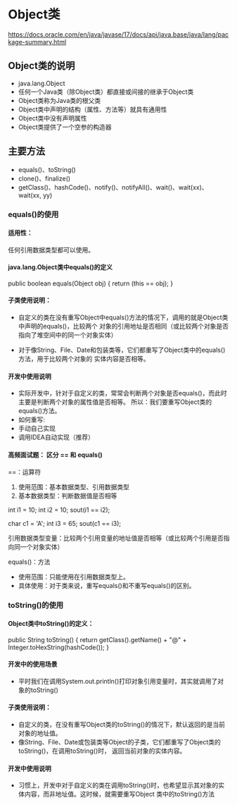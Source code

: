 # Object类
https://docs.oracle.com/en/java/javase/17/docs/api/java.base/java/lang/package-summary.html

## Object类的说明
- java.lang.Object
- 任何一个Java类（除Object类）都直接或间接的继承于Object类
- Object类称为Java类的根父类
- Object类中声明的结构（属性、方法等）就具有通用性
- Object类中没有声明属性
- Object类提供了一个空参的构造器

## 主要方法
- equals()、toString()
- clone()、finalize()
- getClass()、hashCode()、notify()、notifyAll()、wait()、wait(xx)、wait(xx, yy)

### equals()的使用

#### 适用性：
任何引用数据类型都可以使用。

#### java.lang.Object类中equals()的定义
public boolean equals(Object obj) {
    return (this == obj);
}

#### 子类使用说明：
- 自定义的类在没有重写Object中equals()方法的情况下，调用的就是Object类中声明的equals()，比较两个
对象的引用地址是否相同（或比较两个对象是否指向了堆空间中的同一个对象实体）

- 对于像String、File、Date和包装类等，它们都重写了Object类中的equals()方法，用于比较两个对象的
实体内容是否相等。

#### 开发中使用说明
- 实际开发中，针对于自定义的类，常常会判断两个对象是否equals()，而此时主要是判断两个对象的属性值是否相等。
所以：我们要重写Object类的equals()方法。
- 如何重写:
- 手动自己实现
- 调用IDEA自动实现（推荐）

#### 高频面试题： 区分 == 和 equals()

==：运算符
1. 使用范围：基本数据类型、引用数据类型
2. 基本数据类型：判断数据值是否相等

int i1 = 10;
int i2 = 10;
sout(i1 == i2);

char c1 = 'A';
int i3 = 65;
sout(c1 == i3);

引用数据类型变量：比较两个引用变量的地址值是否相等（或比较两个引用是否指向同一个对象实体）

equals()：方法
- 使用范围：只能使用在引用数据类型上。
- 具体使用：对于类来说，重写equals()和不重写equals()的区别。


### toString()的使用

#### Object类中toString()的定义：
public String toString() {
    return getClass().getName() + "@" + Integer.toHexString(hashCode());
}

#### 开发中的使用场景
- 平时我们在调用System.out.println()打印对象引用变量时，其实就调用了对象的toString()

#### 子类使用说明：
- 自定义的类，在没有重写Object类的toString()的情况下，默认返回的是当前对象的地址值。
- 像String、File、Date或包装类等Object的子类，它们都重写了Object类的toString()，在调用toString()时，
返回当前对象的实体内容。

#### 开发中使用说明
- 习惯上，开发中对于自定义的类在调用toString()时，也希望显示其对象的实体内容，而非地址值。这时候，就需要重写Object
类中的toString()方法
